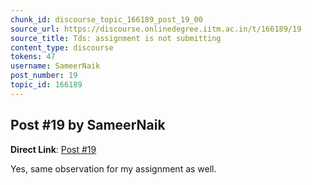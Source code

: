 ```yaml
---
chunk_id: discourse_topic_166189_post_19_00
source_url: https://discourse.onlinedegree.iitm.ac.in/t/166189/19
source_title: Tds: assignment is not submitting
content_type: discourse
tokens: 47
username: SameerNaik
post_number: 19
topic_id: 166189
---
```


## Post #19 by SameerNaik

**Direct Link**: [Post #19](https://discourse.onlinedegree.iitm.ac.in/t/166189/19)

Yes, same observation for my assignment as well.
